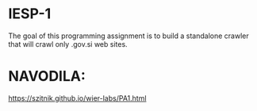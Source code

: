 # IESP-1


The goal of this programming assignment is to build a standalone crawler that will crawl only .gov.si web sites. 

# NAVODILA:
https://szitnik.github.io/wier-labs/PA1.html
